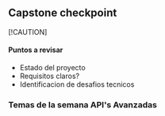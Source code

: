 ## Capstone checkpoint

[!CAUTION]
#### Puntos a revisar
- Estado del proyecto
- Requisitos claros?
- Identificacion de desafios tecnicos

### Temas de la semana **API's Avanzadas**

